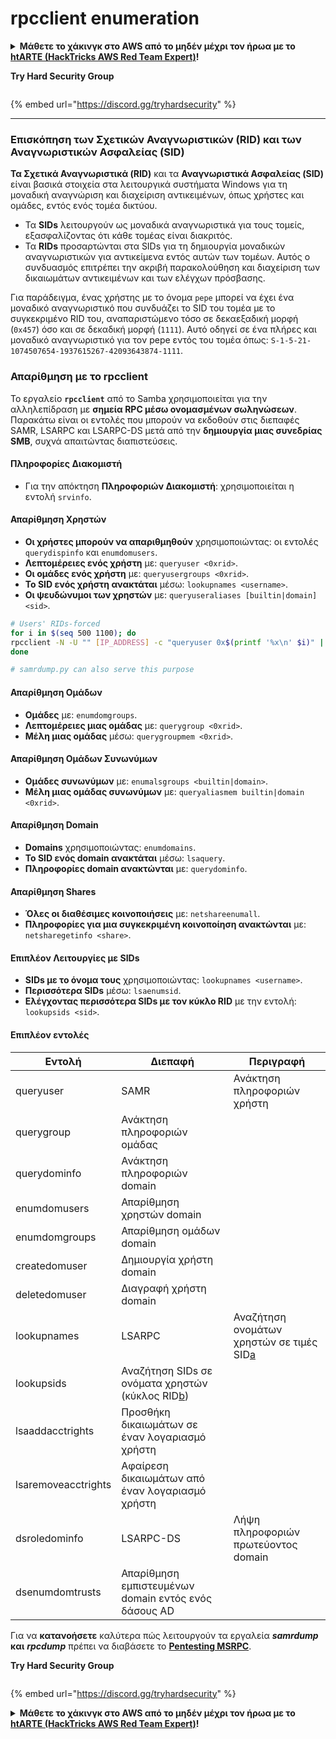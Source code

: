 # rpcclient enumeration

<details>

<summary><strong>Μάθετε το χάκινγκ στο AWS από το μηδέν μέχρι τον ήρωα με το</strong> <a href="https://training.hacktricks.xyz/courses/arte"><strong>htARTE (HackTricks AWS Red Team Expert)</strong></a><strong>!</strong></summary>

* Εργάζεστε σε μια **εταιρεία κυβερνοασφάλειας**; Θέλετε να δείτε την **εταιρεία σας διαφημισμένη στο HackTricks**; ή θέλετε να έχετε πρόσβαση στην **τελευταία έκδοση του PEASS ή να κατεβάσετε το HackTricks σε μορφή PDF**; Ελέγξτε τα [**ΣΧΕΔΙΑ ΣΥΝΔΡΟΜΗΣ**](https://github.com/sponsors/carlospolop)!
* Ανακαλύψτε τη [**Οικογένεια PEASS**](https://opensea.io/collection/the-peass-family), τη συλλογή μας από αποκλειστικά [**NFTs**](https://opensea.io/collection/the-peass-family)
* Αποκτήστε το [**επίσημο PEASS & HackTricks swag**](https://peass.creator-spring.com)
* **Εγγραφείτε στη** [**💬**](https://emojipedia.org/speech-balloon/) [**ομάδα Discord**](https://discord.gg/hRep4RUj7f) ή στην [**ομάδα τηλεγραφήματος**](https://t.me/peass) ή **ακολουθήστε** με στο **Twitter** 🐦[**@carlospolopm**](https://twitter.com/hacktricks\_live)**.**
* **Μοιραστείτε τα χάκινγκ κόλπα σας υποβάλλοντας PRs στο** [**αποθετήριο hacktricks**](https://github.com/carlospolop/hacktricks) **και** [**αποθετήριο hacktricks-cloud**](https://github.com/carlospolop/hacktricks-cloud).

</details>

**Try Hard Security Group**

<figure><img src="https://github.com/carlospolop/hacktricks/blob/gr/network-services-pentesting/.gitbook/assets/telegram-cloud-document-1-5159108904864449420.jpg" alt=""><figcaption></figcaption></figure>

{% embed url="https://discord.gg/tryhardsecurity" %}

***

### Επισκόπηση των Σχετικών Αναγνωριστικών (RID) και των Αναγνωριστικών Ασφαλείας (SID)

**Τα Σχετικά Αναγνωριστικά (RID)** και τα **Αναγνωριστικά Ασφαλείας (SID)** είναι βασικά στοιχεία στα λειτουργικά συστήματα Windows για τη μοναδική αναγνώριση και διαχείριση αντικειμένων, όπως χρήστες και ομάδες, εντός ενός τομέα δικτύου.

* Τα **SIDs** λειτουργούν ως μοναδικά αναγνωριστικά για τους τομείς, εξασφαλίζοντας ότι κάθε τομέας είναι διακριτός.
* Τα **RIDs** προσαρτώνται στα SIDs για τη δημιουργία μοναδικών αναγνωριστικών για αντικείμενα εντός αυτών των τομέων. Αυτός ο συνδυασμός επιτρέπει την ακριβή παρακολούθηση και διαχείριση των δικαιωμάτων αντικειμένων και των ελέγχων πρόσβασης.

Για παράδειγμα, ένας χρήστης με το όνομα `pepe` μπορεί να έχει ένα μοναδικό αναγνωριστικό που συνδυάζει το SID του τομέα με το συγκεκριμένο RID του, αναπαριστώμενο τόσο σε δεκαεξαδική μορφή (`0x457`) όσο και σε δεκαδική μορφή (`1111`). Αυτό οδηγεί σε ένα πλήρες και μοναδικό αναγνωριστικό για τον pepe εντός του τομέα όπως: `S-1-5-21-1074507654-1937615267-42093643874-1111`.

### **Απαρίθμηση με το rpcclient**

Το εργαλείο **`rpcclient`** από το Samba χρησιμοποιείται για την αλληλεπίδραση με **σημεία RPC μέσω ονομασμένων σωληνώσεων**. Παρακάτω είναι οι εντολές που μπορούν να εκδοθούν στις διεπαφές SAMR, LSARPC και LSARPC-DS μετά από την **δημιουργία μιας συνεδρίας SMB**, συχνά απαιτώντας διαπιστεύσεις.

#### Πληροφορίες Διακομιστή

* Για την απόκτηση **Πληροφοριών Διακομιστή**: χρησιμοποιείται η εντολή `srvinfo`.

#### Απαρίθμηση Χρηστών

* **Οι χρήστες μπορούν να απαριθμηθούν** χρησιμοποιώντας: οι εντολές `querydispinfo` και `enumdomusers`.
* **Λεπτομέρειες ενός χρήστη** με: `queryuser <0xrid>`.
* **Οι ομάδες ενός χρήστη** με: `queryusergroups <0xrid>`.
* **Το SID ενός χρήστη ανακτάται** μέσω: `lookupnames <username>`.
* **Οι ψευδώνυμοι των χρηστών** με: `queryuseraliases [builtin|domain] <sid>`.

```bash
# Users' RIDs-forced
for i in $(seq 500 1100); do
rpcclient -N -U "" [IP_ADDRESS] -c "queryuser 0x$(printf '%x\n' $i)" | grep "User Name\|user_rid\|group_rid" && echo "";
done

# samrdump.py can also serve this purpose
```

#### Απαρίθμηση Ομάδων

* **Ομάδες** με: `enumdomgroups`.
* **Λεπτομέρειες μιας ομάδας** με: `querygroup <0xrid>`.
* **Μέλη μιας ομάδας** μέσω: `querygroupmem <0xrid>`.

#### Απαρίθμηση Ομάδων Συνωνύμων

* **Ομάδες συνωνύμων** με: `enumalsgroups <builtin|domain>`.
* **Μέλη μιας ομάδας συνωνύμων** με: `queryaliasmem builtin|domain <0xrid>`.

#### Απαρίθμηση Domain

* **Domains** χρησιμοποιώντας: `enumdomains`.
* **Το SID ενός domain ανακτάται** μέσω: `lsaquery`.
* **Πληροφορίες domain ανακτώνται** με: `querydominfo`.

#### Απαρίθμηση Shares

* **Όλες οι διαθέσιμες κοινοποιήσεις** με: `netshareenumall`.
* **Πληροφορίες για μια συγκεκριμένη κοινοποίηση ανακτώνται** με: `netsharegetinfo <share>`.

#### Επιπλέον Λειτουργίες με SIDs

* **SIDs με το όνομα τους** χρησιμοποιώντας: `lookupnames <username>`.
* **Περισσότερα SIDs** μέσω: `lsaenumsid`.
* **Ελέγχοντας περισσότερα SIDs με τον κύκλο RID** με την εντολή: `lookupsids <sid>`.

#### **Επιπλέον εντολές**

| **Εντολή**          | **Διεπαφή**                                                                                                                                              | **Περιγραφή**                                                                                                                                     |
| ------------------- | -------------------------------------------------------------------------------------------------------------------------------------------------------- | ------------------------------------------------------------------------------------------------------------------------------------------------- |
| queryuser           | SAMR                                                                                                                                                     | Ανάκτηση πληροφοριών χρήστη                                                                                                                       |
| querygroup          | Ανάκτηση πληροφοριών ομάδας                                                                                                                              |                                                                                                                                                   |
| querydominfo        | Ανάκτηση πληροφοριών domain                                                                                                                              |                                                                                                                                                   |
| enumdomusers        | Απαρίθμηση χρηστών domain                                                                                                                                |                                                                                                                                                   |
| enumdomgroups       | Απαρίθμηση ομάδων domain                                                                                                                                 |                                                                                                                                                   |
| createdomuser       | Δημιουργία χρήστη domain                                                                                                                                 |                                                                                                                                                   |
| deletedomuser       | Διαγραφή χρήστη domain                                                                                                                                   |                                                                                                                                                   |
| lookupnames         | LSARPC                                                                                                                                                   | Αναζήτηση ονομάτων χρηστών σε τιμές SID[a](https://learning.oreilly.com/library/view/network-security-assessment/9781491911044/ch08.html#ch08fn8) |
| lookupsids          | Αναζήτηση SIDs σε ονόματα χρηστών (κύκλος RID[b](https://learning.oreilly.com/library/view/network-security-assessment/9781491911044/ch08.html#ch08fn9)) |                                                                                                                                                   |
| lsaaddacctrights    | Προσθήκη δικαιωμάτων σε έναν λογαριασμό χρήστη                                                                                                           |                                                                                                                                                   |
| lsaremoveacctrights | Αφαίρεση δικαιωμάτων από έναν λογαριασμό χρήστη                                                                                                          |                                                                                                                                                   |
| dsroledominfo       | LSARPC-DS                                                                                                                                                | Λήψη πληροφοριών πρωτεύοντος domain                                                                                                               |
| dsenumdomtrusts     | Απαρίθμηση εμπιστευμένων domain εντός ενός δάσους AD                                                                                                     |                                                                                                                                                   |

Για να **κατανοήσετε** καλύτερα πώς λειτουργούν τα εργαλεία _**samrdump**_ **και** _**rpcdump**_ πρέπει να διαβάσετε το [**Pentesting MSRPC**](../135-pentesting-msrpc.md).

**Try Hard Security Group**

<figure><img src="https://github.com/carlospolop/hacktricks/blob/gr/network-services-pentesting/.gitbook/assets/telegram-cloud-document-1-5159108904864449420.jpg" alt=""><figcaption></figcaption></figure>

{% embed url="https://discord.gg/tryhardsecurity" %}

<details>

<summary><strong>Μάθετε το χάκινγκ στο AWS από το μηδέν μέχρι τον ήρωα με το</strong> <a href="https://training.hacktricks.xyz/courses/arte"><strong>htARTE (HackTricks AWS Red Team Expert)</strong></a><strong>!</strong></summary>

* Εργάζεστε σε μια **εταιρεία κυβερνοασφάλειας**; Θέλετε να δείτε την **εταιρεία σας διαφημισμένη στο HackTricks**; ή θέλετε να έχετε πρόσβαση στην **τελευταία έκδοση του PEASS ή να κατεβάσετε το HackTricks σε PDF**; Ελέγξτε τα [**ΣΧΕΔΙΑ ΣΥΝΔΡΟΜΗΣ**](https://github.com/sponsors/carlospolop)!
* Ανακαλύψτε [**την Οικογένεια PEASS**](https://opensea.io/collection/the-peass-family), τη συλλογή μας από αποκλειστικά [**NFTs**](https://opensea.io/collection/the-peass-family)
* Αποκτήστε το [**επίσημο PEASS & HackTricks swag**](https://peass.creator-spring.com)
* **Εγγραφείτε στην** [**💬**](https://emojipedia.org/speech-balloon/) [**ομάδα Discord**](https://discord.gg/hRep4RUj7f) ή στην [**ομάδα τηλεγράφου**](https://t.me/peass) ή **ακολουθήστε** με στο **Twitter** 🐦[**@carlospolopm**](https://twitter.com/hacktricks\_live)**.**
* **Μοιραστείτε τα χάκινγκ κόλπα σας υποβάλλοντας PRs στο** [**αποθετήριο hacktricks**](https://github.com/carlospolop/hacktricks) **και** [**αποθετήριο hacktricks-cloud**](https://github.com/carlospolop/hacktricks-cloud).

</details>
